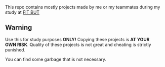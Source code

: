 This repo contains mostly projects made by me or my teammates during my study at [FIT BUT](https://www.fit.vutbr.cz/.en)

## Warning
Use this for study purposes __ONLY!__ Copying these projects is __AT YOUR OWN RISK__. Quality of these projects is not great and cheating is strictly punished.

You can find some garbage that is not necessary. 
